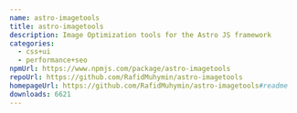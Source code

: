 ```yaml
---
name: astro-imagetools
title: astro-imagetools
description: Image Optimization tools for the Astro JS framework
categories:
  - css+ui
  - performance+seo
npmUrl: https://www.npmjs.com/package/astro-imagetools
repoUrl: https://github.com/RafidMuhymin/astro-imagetools
homepageUrl: https://github.com/RafidMuhymin/astro-imagetools#readme
downloads: 6621
---
```

